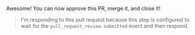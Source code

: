 Awesome! You can now approve this PR, merge it, and close it!

>I'm responding to this pull request because this step is configured to wait for the `pull_request_review.submitted` event and then respond.
